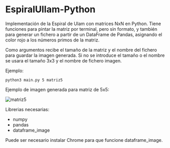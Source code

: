 # EspiralUllam-Python

Implementación de la Espiral de Ulam con matrices NxN en Python.
Tiene funciones para pintar la matriz por terminal, pero sin formato, y también para generar un fichero a partir de un DataFrame de Pandas, asignando el color rojo a los números primos de la matriz.

Como argumentos recibe el tamaño de la matriz y el nombre del fichero para guardar la imagen generada. 
Si no se introduce el tamaño o el nombre se usara el tamaño 3x3 y el nombre de fichero imagen.

Ejemplo:
```
python3 main.py 5 matriz5
```

Ejemplo de imagen generada para matriz de 5x5:

![matriz5](https://github.com/digitaldav/EspiralUllam-Python/assets/4304461/7605aeae-0d57-4326-81ab-f09ef4412937)


Librerias necesarias:
* numpy
* pandas
* dataframe_image

Puede ser necesario instalar Chrome para que funcione dataframe_image.
